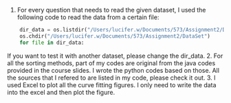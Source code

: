 1. For every question that needs to read the given dataset, I used the following code to read the data from a certain file:
```python
    dir_data = os.listdir("/Users/lucifer.w/Documents/573/Assignment2/DataSet")
    os.chdir("/Users/lucifer.w/Documents/573/Assignment2/DataSet")
    for file in dir_data:
```
If you want to test it with another dataset, please change the dir_data.
2. For all the sorting methods, part of my codes are original from the java codes provided in the course slides. I wrote the python codes based on those. All the sources that I refered to are listed in my code, please check it out.
3. I used Excel to plot all the curve fitting figures. I only need to write the data into the excel and then plot the figure.
